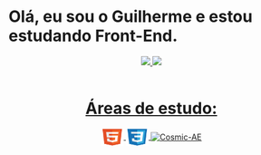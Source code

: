 ### <h1>Olá, eu sou o Guilherme e estou estudando Front-End.</h1>

<div align="center">
  <a href="https://github.com/ogcosmic">
  <img height="160em" width=:"48%" src="https://github-readme-stats.vercel.app/api?username=ogcosmic&show_icons=true&theme=dark&include_all_commits=true&count_private=true"/>
  <img height="160em" width=:"50%" src="https://github-readme-stats.vercel.app/api/top-langs/?username=ogcosmic&layout=compact&langs_count=7&theme=dark"/
</div>
     
     
<div style="display: inline_block"><br>
  <h1>Áreas de estudo:</h1>
     <img align="center" alt="Rafa-HTML" height="30" width="40" src="https://raw.githubusercontent.com/devicons/devicon/master/icons/html5/html5-original.svg">
     <img align="center" alt="Rafa-CSS" height="30" width="40" src="https://raw.githubusercontent.com/devicons/devicon/master/icons/css3/css3-original.svg">
  <img align="center" alt="Cosmic-AE" height="30" width="40" src="https://cdn.jsdelivr.net/gh/devicons/devicon/icons/aftereffects/aftereffects-original.svg"/>
 </div>
